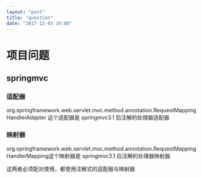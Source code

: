 ```yaml
---
layout: "post"
title: "question"
date: "2017-12-03 16:00"
---
```


# 项目问题

## springmvc

### 适配器
org.springframework.web.servlet.mvc.method.annotation.RequestMappingHandlerAdapter 这个适配器是 springmvc3.1 后注解的处理器适配器

### 映射器
org.springframework.web.servlet.mvc.method.annotation.RequestMappingHandlerMapping这个映射器是 springmvc3.1 后注解的处理器映射器

这两者必须配对使用，都使用注解式的适配器与映射器

